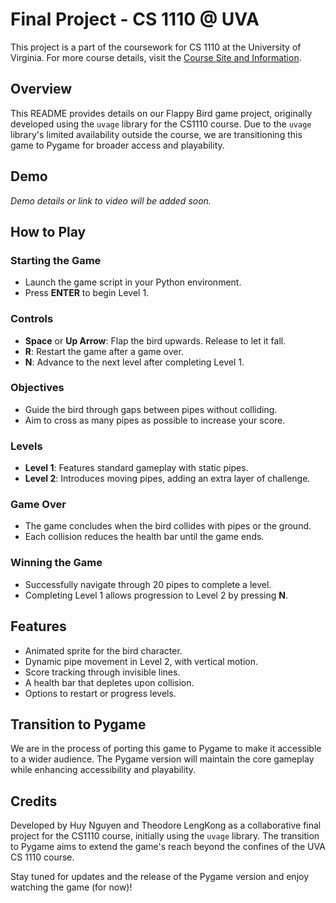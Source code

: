 # Final Project - CS 1110 @ UVA

This project is a part of the coursework for CS 1110 at the University of Virginia. For more course details, visit the [Course Site and Information](https://www.coursicle.com/virginia/courses/CS/1110/).

## Overview

This README provides details on our Flappy Bird game project, originally developed using the `uvage` library for the CS1110 course. Due to the `uvage` library's limited availability outside the course, we are transitioning this game to Pygame for broader access and playability.

## Demo

*Demo details or link to video will be added soon.*

## How to Play

### Starting the Game

- Launch the game script in your Python environment.
- Press **ENTER** to begin Level 1.

### Controls

- **Space** or **Up Arrow**: Flap the bird upwards. Release to let it fall.
- **R**: Restart the game after a game over.
- **N**: Advance to the next level after completing Level 1.

### Objectives

- Guide the bird through gaps between pipes without colliding.
- Aim to cross as many pipes as possible to increase your score.

### Levels

- **Level 1**: Features standard gameplay with static pipes.
- **Level 2**: Introduces moving pipes, adding an extra layer of challenge.

### Game Over

- The game concludes when the bird collides with pipes or the ground.
- Each collision reduces the health bar until the game ends.

### Winning the Game

- Successfully navigate through 20 pipes to complete a level.
- Completing Level 1 allows progression to Level 2 by pressing **N**.

## Features

- Animated sprite for the bird character.
- Dynamic pipe movement in Level 2, with vertical motion.
- Score tracking through invisible lines.
- A health bar that depletes upon collision.
- Options to restart or progress levels.

## Transition to Pygame

We are in the process of porting this game to Pygame to make it accessible to a wider audience. The Pygame version will maintain the core gameplay while enhancing accessibility and playability.

## Credits

Developed by Huy Nguyen and Theodore LengKong as a collaborative final project for the CS1110 course, initially using the `uvage` library. The transition to Pygame aims to extend the game's reach beyond the confines of the UVA CS 1110 course.

Stay tuned for updates and the release of the Pygame version and enjoy watching the game (for now)!
